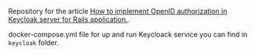Repository for the article [How to implement OpenID authorization in Keycloak server for Rails application.](https://blog.kalinka.pw/how-to-implement-openid-authorization-in-keycloak-server-for-rails-application).

docker-compose.yml file for up and run Keycloack service you can find in `keycloak` folder.